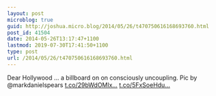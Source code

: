 ```yaml
---
layout: post
microblog: true
guid: http://joshua.micro.blog/2014/05/26/t470750616168693760.html
post_id: 41504
date: 2014-05-26T13:17:47+1100
lastmod: 2019-07-30T17:41:50+1100
type: post
url: /2014/05/26/t470750616168693760.html
---
```

Dear Hollywood ... a billboard on on consciously uncoupling. Pic by @markdanielspears [t.co/29bWdOMlx...](http://t.co/29bWdOMlxb) [t.co/5FxSoeHdu...](http://t.co/5FxSoeHduV)
